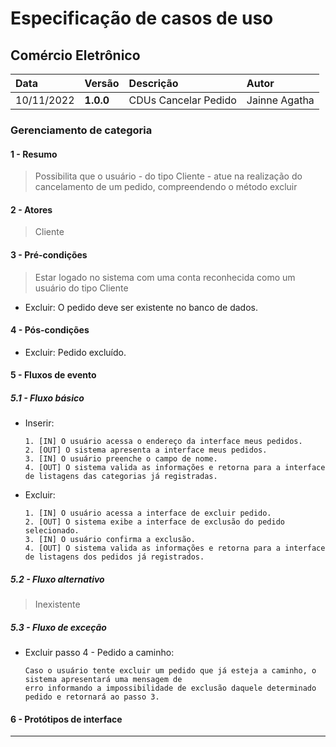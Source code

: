 # Especificação de casos de uso 

## Comércio Eletrônico

|  Data  | Versão | Descrição | Autor |
|:-------|:-------|:----------|:------|
| 10/11/2022 | **1.0.0** | CDUs Cancelar Pedido | Jainne Agatha |

### Gerenciamento de categoria
#### 1 - Resumo
> Possibilita que o usuário - do tipo Cliente - atue na realização do cancelamento de um pedido, compreendendo o método excluir

#### 2 - Atores 
>  Cliente

#### 3 - Pré-condições 
> Estar logado no sistema com uma conta reconhecida como um usuário do tipo Cliente
<ul>
  <li>Excluir: O pedido deve ser existente no banco de dados.</li>
</ul>

#### 4 - Pós-condições 

<ul>
<li>Excluir: Pedido excluído.</li>
</ul>

#### 5 - Fluxos de evento 

##### 5.1 - Fluxo básico 

<ul>
  <li>
    Inserir:&nbsp;
    
    1. [IN] O usuário acessa o endereço da interface meus pedidos.
    2. [OUT] O sistema apresenta a interface meus pedidos. 
    3. [IN] O usuário preenche o campo de nome.
    4. [OUT] O sistema valida as informações e retorna para a interface de listagens das categorias já registradas.

  <li>Excluir:  &nbsp;
    
    1. [IN] O usuário acessa a interface de excluir pedido.
    2. [OUT] O sistema exibe a interface de exclusão do pedido selecionado.
    3. [IN] O usuário confirma a exclusão.
    4. [OUT] O sistema valida as informações e retorna para a interface de listagens dos pedidos já registrados.
    
  </li>
 
</ul>

<h5>5.2 - Fluxo alternativo </h5>

> Inexistente

<h5>5.3 - Fluxo de exceção </h5>

<ul>
  <li>Excluir passo 4 - Pedido a caminho: 
    
    Caso o usuário tente excluir um pedido que já esteja a caminho, o sistema apresentará uma mensagem de 
    erro informando a impossibilidade de exclusão daquele determinado pedido e retornará ao passo 3.
    
  </li>
</ul>

#### 6 - Protótipos de interface 
  


--- 
 
